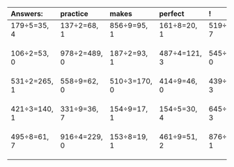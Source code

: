 | Answers: | practice | makes | perfect | ! |
| :--- | :--- | :--- | :--- | :--- |
| 179÷5=35, 4 | 137÷2=68, 1 | 856÷9=95, 1 | 161÷8=20, 1 | 519÷8=64, 7 | 
|   |   |   |   |   | 
|   |   |   |   |   | 
|   |   |   |   |   | 
| 106÷2=53, 0 | 978÷2=489, 0 | 187÷2=93, 1 | 487÷4=121, 3 | 545÷5=109, 0 | 
|   |   |   |   |   | 
|   |   |   |   |   | 
|   |   |   |   |   | 
| 531÷2=265, 1 | 558÷9=62, 0 | 510÷3=170, 0 | 414÷9=46, 0 | 439÷4=109, 3 | 
|   |   |   |   |   | 
|   |   |   |   |   | 
|   |   |   |   |   | 
| 421÷3=140, 1 | 331÷9=36, 7 | 154÷9=17, 1 | 154÷5=30, 4 | 645÷6=107, 3 | 
|   |   |   |   |   | 
|   |   |   |   |   | 
|   |   |   |   |   | 
| 495÷8=61, 7 | 916÷4=229, 0 | 153÷8=19, 1 | 461÷9=51, 2 | 876÷5=175, 1 | 
|   |   |   |   |   | 
|   |   |   |   |   | 
|   |   |   |   |   | 
